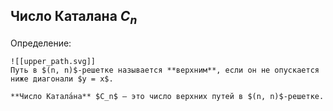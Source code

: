 ## Число Каталана $C_n$
Определение:
```spoiler-markdown
![[upper_path.svg]]
Путь в $(n, n)$-решетке называется **верхним**, если он не опускается ниже диагонали $y = x$.

**Число Катала́на** $C_n$ — это число верхних путей в $(n, n)$-решетке.
```
